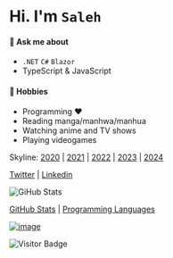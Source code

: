 # Hi. I'm `Saleh`

#### 💬 Ask me about 
- `.NET` `C#` `Blazor`
- TypeScript & JavaScript

#### 📅 Hobbies 
- Programming ❤️
- Reading manga/manhwa/manhua
- Watching anime and TV shows
- Playing videogames

Skyline: [2020](https://skyline.github.com/msynk/2020) | [2021](https://skyline.github.com/msynk/2021) | [2022](https://skyline.github.com/msynk/2022) | [2023](https://skyline.github.com/msynk/2023) | [2024](https://skyline.github.com/msynk/2024)

[Twitter](https://twitter.com/SalehYusefnejad) | [Linkedin](https://www.linkedin.com/in/msynk)



![GiHub Stats](https://github-readme-stats.vercel.app/api?username=msynk&count_private=true&theme=tokyonight "GitHub Stats")



[GitHub Stats](https://github-readme-stats.vercel.app/api?username=msynk&show_icons=true&count_private=true&theme=tokyonight)
|
[Programming Languages](https://github-readme-stats.vercel.app/api/top-langs/?username=msynk&theme=tokyonight)



[![image](https://img.10fastfingers.com/img/layout/logo@2x.png)](https://10fastfingers.com/user/504907/)


![Visitor Badge](https://visitor-badge.laobi.icu/badge?page_id=msynk.msynk)
